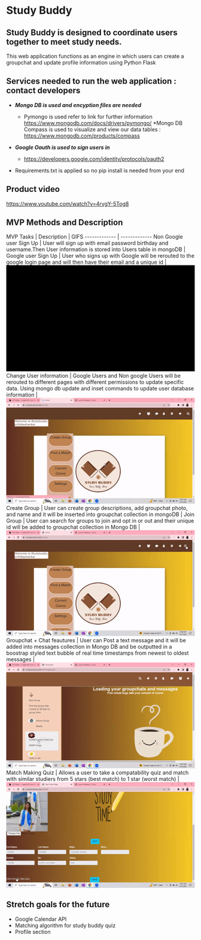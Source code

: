 # Study Buddy
## Study Buddy is designed to coordinate users together to meet study needs. ##
This web application functions as an engine in which users can create a groupchat and update profile information using Python Flask
## Services needed to run the web application : contact developers ##
  * ***Mongo DB is used and encyption files are needed***
    * Pymongo is used refer to link for further information https://www.mongodb.com/docs/drivers/pymongo/
    *Mongo DB Compass is used to visualize and view our data tables : https://www.mongodb.com/products/compass

  * ***Google Oauth is used to sign users in***
    * https://developers.google.com/identity/protocols/oauth2
  * Requirements.txt is applied so no pip install is needed from your end

## Product video
https://www.youtube.com/watch?v=4rvgY-5Tog8
 
## MVP Methods and  Description ##
MVP Tasks  | Description | GIFS
------------- | ------------- 
Non Google user Sign Up  | User will sign up with email password birthday and username.Then User information is stored into Users table in mongoDB | 
Google user Sign Up | User who signs up with Google will be rerouted to the google login page and will then have their email and a unique id | ![](./google_signin.gif)
Change User information  | Google Users and Non google Users will be rerouted to different pages with different permissions to update specific data. Using mongo db update and inset commands to update user database information | ![](./profile_settings.gif)
Create Group | User can create group descriptions, add groupchat photo, and name and it will be inserted into groupchat collection in mongoDB | 
Join Group | User can search for groups to join and opt in or out and their unique id will be added to groupchat collection in Mongo DB | ![](./join_group.gif)
Groupchat + Chat feautures | User can Post a text message and it will be added into messages collection in Mongo DB and be outputted in a boostrap styled text bubble of real time timestamps from newest to oldest  messages | ![](./chat_message.gif)
Match Making Quiz | Allows a user to take a compatability quiz and match with similar studiers from 5 stars (best match) to 1 star (worst match) | ![](./match_quiz.gif)
 

## Stretch goals for the future ##
* Google Calendar API
* Matching algorithm for study buddy quiz 
* Profile section 

